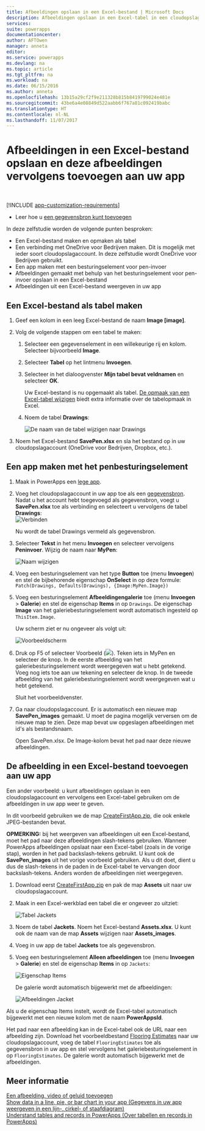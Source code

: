 ```yaml
---
title: Afbeeldingen opslaan in een Excel-bestand | Microsoft Docs
description: Afbeeldingen opslaan in een Excel-tabel in een cloudopslagaccount
services: 
suite: powerapps
documentationcenter: 
author: AFTOwen
manager: anneta
editor: 
ms.service: powerapps
ms.devlang: na
ms.topic: article
ms.tgt_pltfrm: na
ms.workload: na
ms.date: 06/15/2016
ms.author: anneta
ms.openlocfilehash: 13b15a29cf2f9e211328b815b8419799024e481e
ms.sourcegitcommit: 43be6a4e08849d522aabb6f767a81c092419babc
ms.translationtype: HT
ms.contentlocale: nl-NL
ms.lasthandoff: 11/07/2017
---
```

# <a name="how-to-save-images-in-an-excel-file-and-then-add-these-images-to-your-app"></a>Afbeeldingen in een Excel-bestand opslaan en deze afbeeldingen vervolgens toevoegen aan uw app
&nbsp;

[!INCLUDE [app-customization-requirements](includes/app-customization-requirements.md)]

* Leer hoe u [een gegevensbron kunt toevoegen](add-data-connection.md)

In deze zelfstudie worden de volgende punten besproken:

* Een Excel-bestand maken en opmaken als tabel
* Een verbinding met OneDrive voor Bedrijven maken. Dit is mogelijk met ieder soort cloudopslagaccount. In deze zelfstudie wordt OneDrive voor Bedrijven gebruikt.
* Een app maken met een besturingselement voor pen-invoer
* Afbeeldingen gemaakt met behulp van het besturingselement voor pen-invoer opslaan in een Excel-bestand
* Afbeeldingen uit een Excel-bestand weergeven in uw app

## <a name="create-the-excel-file-as-a-table"></a>Een Excel-bestand als tabel maken
1. Geef een kolom in een leeg Excel-bestand de naam **Image [image]**.
2. Volg de volgende stappen om een tabel te maken:    
   
   1. Selecteer een gegevenselement in een willekeurige rij en kolom. Selecteer bijvoorbeeld **Image**.
   2. Selecteer **Tabel** op het lintmenu **Invoegen**.
   3. Selecteer in het dialoogvenster **Mijn tabel bevat veldnamen** en selecteer **OK**.
      
      Uw Excel-bestand is nu opgemaakt als tabel. [De opmaak van een Excel-tabel wijzigen](https://support.office.com/en-us/article/Format-an-Excel-table-6789619F-C889-495C-99C2-2F971C0E2370) biedt extra informatie over de tabelopmaak in Excel.
   4. Noem de tabel **Drawings**:  
      
      ![De naam van de tabel wijzigen naar Drawings](./media/tutorial-working-with-images-in-excel/drawings-table.png)
3. Noem het Excel-bestand **SavePen.xlsx** en sla het bestand op in uw cloudopslagaccount (OneDrive voor Bedrijven, Dropbox, etc.).

## <a name="create-an-app-with-the-pen-control"></a>Een app maken met het penbesturingselement
1. Maak in PowerApps een [lege app](get-started-create-from-blank.md).
2. Voeg het cloudopslagaccount in uw app toe als een [gegevensbron](add-data-connection.md). Nadat u het account hebt toegevoegd als gegevensbron, voegt u **SavePen.xlsx** toe als verbinding en selecteert u vervolgens de tabel **Drawings**:  
   ![Verbinden](./media/tutorial-working-with-images-in-excel/savepen.png)  
   
   Nu wordt de tabel Drawings vermeld als gegevensbron.
3. Selecteer **Tekst** in het menu **Invoegen** en selecteer vervolgens **Peninvoer**. Wijzig de naam naar **MyPen**:  
   
   ![Naam wijzigen](./media/tutorial-working-with-images-in-excel/rename-mypen.png)
4. Voeg een besturingselement van het type **Button** toe (menu **Invoegen**) en stel de bijbehorende eigenschap **OnSelect** in op deze formule:  
   `Patch(Drawings, Defaults(Drawings), {Image:MyPen.Image})`
5. Voeg een besturingselement **Afbeeldingengalerie** toe (menu **Invoegen** > **Galerie**) en stel de eigenschap **Items** in op `Drawings`. De eigenschap **Image** van het galeriebesturingselement wordt automatisch ingesteld op `ThisItem.Image`.
   
   Uw scherm ziet er nu ongeveer als volgt uit:  
   
   ![Voorbeeldscherm](./media/tutorial-working-with-images-in-excel/screen.png)  
6. Druk op F5 of selecteer Voorbeeld (![](./media/tutorial-working-with-images-in-excel/preview.png)). Teken iets in MyPen en selecteer de knop. In de eerste afbeelding van het galeriebesturingselement wordt weergegeven wat u hebt getekend. Voeg nog iets toe aan uw tekening en selecteer de knop. In de tweede afbeelding van het galeriebesturingselement wordt weergegeven wat u hebt getekend.
   
   Sluit het voorbeeldvenster.
7. Ga naar cloudopslagaccount. Er is automatisch een nieuwe map **SavePen_images** gemaakt. U moet de pagina mogelijk verversen om de nieuwe map te zien. Deze map bevat uw opgeslagen afbeeldingen met id's als bestandsnaam.
   
    Open SavePen.xlsx. De Image-kolom bevat het pad naar deze nieuwe afbeeldingen.

## <a name="add-the-image-in-an-excel-file-to-your-app"></a>De afbeelding in een Excel-bestand toevoegen aan uw app
Een ander voorbeeld: u kunt afbeeldingen opslaan in een cloudopslagaccount en vervolgens een Excel-tabel gebruiken om de afbeeldingen in uw app weer te geven.

In dit voorbeeld gebruiken we de map [CreateFirstApp.zip](http://pwrappssamples.blob.core.windows.net/samples/CreateFirstApp.zip), die ook enkele JPEG-bestanden bevat.

**OPMERKING:** bij het weergeven van afbeeldingen uit een Excel-bestand, moet het pad naar deze afbeeldingen slash-tekens gebruiken. Wanneer PowerApps afbeeldingen opslaat naar een Excel-tabel (zoals in de vorige stap), worden in het pad backslash-tekens gebruikt. U kunt ook de **SavePen_images** uit het vorige voorbeeld gebruiken. Als u dit doet, dient u dus de slash-tekens in de paden in de Excel-tabel te vervangen door backslash-tekens. Anders worden de afbeeldingen niet weergegeven.  

1. Download eerst [CreateFirstApp.zip](http://pwrappssamples.blob.core.windows.net/samples/CreateFirstApp.zip) en pak de map **Assets** uit naar uw cloudopslagaccount.
2. Maak in een Excel-werkblad een tabel die er ongeveer zo uitziet:
   
    ![Tabel Jackets](./media/tutorial-working-with-images-in-excel/jackets.png)
3. Noem de tabel **Jackets**. Noem het Excel-bestand **Assets.xlsx**. U kunt ook de naam van de map **Assets** wijzigen naar **Assets_images**.
4. Voeg in uw app de tabel **Jackets** toe als gegevensbron.  
5. Voeg een besturingselement **Alleen afbeeldingen** toe (menu **Invoegen** > **Galerie**) en stel de eigenschap **Items** in op `Jackets`:  
   
    ![Eigenschap Items](./media/tutorial-working-with-images-in-excel/items-jackets.png)
   
    De galerie wordt automatisch bijgewerkt met de afbeeldingen:  
   
    ![Afbeeldingen Jacket](./media/tutorial-working-with-images-in-excel/images.png)

Als u de eigenschap Items instelt, wordt de Excel-tabel automatisch bijgewerkt met een nieuwe kolom met de naam **PowerAppsId**.

Het pad naar een afbeelding kan in de Excel-tabel ook de URL naar een afbeelding zijn. Download het voorbeeldbestand [Flooring Estimates](http://pwrappssamples.blob.core.windows.net/samples/FlooringEstimates.xlsx) naar uw cloudopslagaccount, voeg de tabel `FlooringEstimates` toe als gegevensbron in uw app en stel vervolgens het galeriebesturingselement in op `FlooringEstimates`. De galerie wordt automatisch bijgewerkt met de afbeeldingen.

## <a name="learn-more"></a>Meer informatie
[Een afbeelding, video of geluid toevoegen](add-images-pictures-audio-video.md)  
[Show data in a line, pie, or bar chart in your app (Gegevens in uw app weergeven in een lijn-, cirkel- of staafdiagram)](use-line-pie-bar-chart.md)  
[Understand tables and records in PowerApps (Over tabellen en records in PowerApps)](working-with-tables.md)

